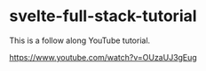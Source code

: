 # svelte-full-stack-tutorial
This is a follow along YouTube tutorial.

https://www.youtube.com/watch?v=OUzaUJ3gEug
